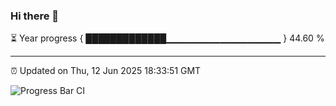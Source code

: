 ### Hi there 👋

⏳ Year progress { █████████████▁▁▁▁▁▁▁▁▁▁▁▁▁▁▁▁▁ } 44.60 %

---

⏰ Updated on Thu, 12 Jun 2025 18:33:51 GMT

![Progress Bar CI](https://github.com/ZhaoGui/ZhaoGui/workflows/Progress%20Bar%20CI/badge.svg)

